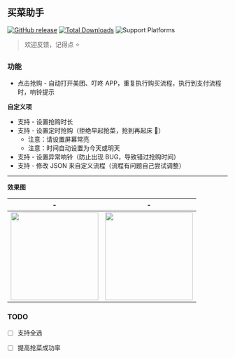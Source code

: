 ## 买菜助手

[![GitHub release](https://img.shields.io/github/v/release/universeindream/MaiCaiAssistant?include_prereleases)](https://github.com/universeindream/MaiCaiAssistant/releases)  [![Total Downloads](https://img.shields.io/github/downloads/universeindream/MaiCaiAssistant/latest/total)](releases/download/latest/app-release.apk) ![Support Platforms](https://img.shields.io/badge/platform-android-blue)

> 欢迎反馈，记得点 :star:


### 功能

- 点击抢购 - 自动打开美团、叮咚 APP，重复执行购买流程，执行到支付流程时，响铃提示

**自定义项**

- 支持 - 设置抢购时长
- 支持 - 设置定时抢购（拒绝早起抢菜，抢到再起床 :rofl:）
   - 注意：请设置屏幕常亮
   - 注意：时间自动设置为今天或明天
- 支持 - 设置异常响铃（防止出现 BUG，导致错过抢购时间）
- 支持 - 修改 JSON 来自定义流程（流程有问题自己尝试调整）

---

**效果图**

| -  | - |
| ------------- | ------------- |
| <img src="https://user-images.githubusercontent.com/7286154/162581494-73f5e91e-04f8-45c1-a1d4-7855611ca7a8.png" width="200" >  | <img src="https://user-images.githubusercontent.com/7286154/162237920-7dce9f03-0cf5-4cab-9fd3-bc2b196401ba.png" width="200" > |


### TODO

- [ ] 支持全选
- [ ] 提高抢菜成功率

